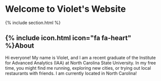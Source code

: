 ---
---

# Welcome to Violet's Website


{% include section.html %}

## {% include icon.html icon="fa fa-heart" %}About

Hi everyone! My name is Violet, and I am a recent graduate of the Institute for Advanced Analytics (IAA) at North Carolina State University. In my free time, you might find me running, exploring new cities, or trying out local restaurants with friends. I am currently located in North Carolina!

